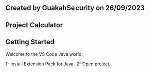 ## Created by GuakahSecurity on 26/09/2023
## Project Calculator

## Getting Started
Welcome to the VS Code Java world.

1- Install Extension Pack for Java.
2- Open project.

